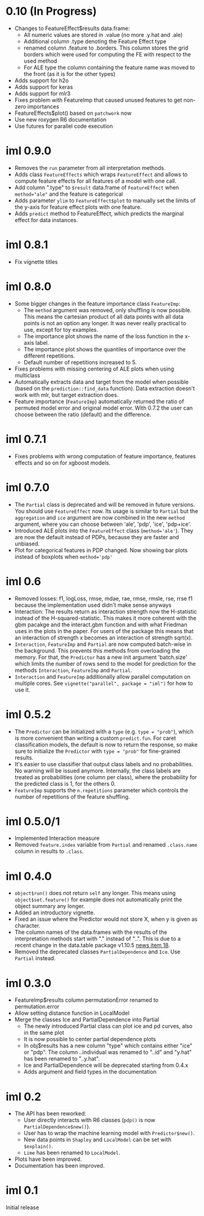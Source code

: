 # 0.10 (In Progress) 
* Changes to FeatureEffect$results data.frame:
  * All numeric values are stored in .value (no more .y.hat and .ale)
  * Additional column .type denoting the Feature Effect type
  * renamed column .feature to .borders. This column stores the grid borders which were used for computing the FE with respect to the used method
  * For ALE type the column containing the feature name was moved to the front (as it is for the other types)
* Adds support for h2o
* Adds support for keras
* Adds support for mlr3
* Fixes problem with FeatureImp that caused unused features to get non-zero importances
* FeatureEffects$plot() based on `patchwork` now
* Use new roxygen R6 documentation
* Use futures for parallel code execution

# iml 0.9.0
* Removes the `run` parameter from all interpretation methods.
* Adds class `FeatureEffects` which wraps `FeatureEffect` and allows to compute feature effects for all features of a model with one call.
* Add column ".type" to `$result` data.frame of `FeatureEffect` when `method="ale"` and the feature is categorical
* Adds parameter `ylim` to `FeatureEffect$plot` to manually set the limits of the y-axis for feature effect plots with one feature.
* Adds `predict` method to FeatureEffect, which predicts the marginal effect for data instances.

# iml 0.8.1
* Fix vignette titles

# iml 0.8.0
* Some bigger changes in the feature importance class `FeatureImp`:
  - The `method` argument was removed, only shuffling is now possible. This means the cartesian product of all data points with all data points is not an option any longer. It was never really practical to use, except for toy examples.
  - The importance plot shows the name of the loss function in the x-axis label.
  - The importance plot shows the quantiles of importance over the different repetitions.
  - Default number of repetitions increased to 5.
* Fixes problems with missing centering of ALE plots when using multiclass
* Automatically extracts data and target from the model when possible (based on  the `prediction::find_data` function). Data extraction doesn't work with mlr, but target extraction does.
* Feature importance (`FeatureImp`) automatically returned the ratio of permuted model error and original model error. With 0.7.2 the user can choose between the ratio (default) and the difference.

# iml 0.7.1
* Fixes problems with wrong computation of feature importance, features effects and so on for xgboost models.

# iml 0.7.0
* The `Partial` class is deprecated and will be removed in future versions. You should use `FeatureEffect` now. Its usage is similar to `Partial` but the `aggregation` and `ice` argument are now combined in the new `method` argument, where you can choose between 'ale', 'pdp', 'ice', 'pdp+ice'.
* Introduced ALE plots into the `FeatureEffect` class  (`method='ale'`). They are now the default instead of PDPs, because they are faster and unbiased.
* Plot for categorical features in PDP changed. Now showing bar plots instead of boxplots when `method='pdp'`


# iml 0.6
* Removed losses: f1, logLoss, rmse, mdae, rae, rmse, rmsle, rse, rrse
f1 because the implementation used didn't make sense anyways
* Interaction: The results return as interaction strength now the H-statistic instead of the H-squared-statistic. 
  This makes it more coherent with the gbm pacakge and the interact.gbm function and with what Friedman uses in the plots in the paper.
  For users of the package this means that an interaction of strength x becomes an interaction of strength sqrt(x).
* `Interaction`, `FeatureImp` and `Partial` are now computed batch-wise in the background. This prevents this methods from overloading the memory. For that, the `Predictor` has a new init argument 'batch.size' which limits the number of rows send to the model for prediction for the methods `Interaction`, `FeatureImp` and `Partial`.
* `Interaction` and `FeatureImp` additionally allow parallel computation on multiple cores. See `vignette("parallel", package = "iml")` for how to use it.

# iml 0.5.2
* The `Predictor` can be initialized with a `type` (e.g. `type = "prob"`), which is more convenient than writing a custom `predict.fun`. For caret classification models, the default is now to return the response, so make sure to initialize the `Predictor` with `type = "prob"` for fine-grained results.
* It's easier to use classifier that output class labels and no probabilities. No warning will be issued anymore. Internally, the class labels are treated as probabilities (one column per class), where the probability for the predicted class is 1, for the others 0.
* `FeatureImp` supports the `n.repetitions` parameter which controls the number of repetitions of the feature shuffling.

# iml 0.5.0/1 
* Implemented Interaction measure
* Removed `feature.index` variable from `Partial` and renamed `.class.name` column in results to `.class`.

# iml 0.4.0 
* `object$run()` does not return `self` any longer. This means using `object$set.feature()` for example does not automatically print the object summary any longer.
* Added an introductory vignette.
* Fixed an issue where the Predictor would not store X, when y is given as character.
* The column names of the data.frames with the results of the interpretation methods start with "." instead of "..". This is due to a recent change in the data.table package v1.10.5 [news item 18](https://github.com/Rdatatable/data.table/blob/master/NEWS.md).
* Removed the deprecated classes `PartialDependence` and `Ice`. Use `Partial` instead.

# iml 0.3.0
* FeatureImp$results column permutationError renamed to permutation.error
* Allow setting distance function in LocalModel
* Merge the classes Ice and PartialDependence into Partial
  * The newly introduced Partial class can plot ice and pd curves, also in the same plot
  * It is now possible to center partial dependence plots
  * In obj$results has a new column "type" which contains either "ice" or "pdp". The column ..individual was renamed to "..id" and "y.hat" has been renamed to "..y.hat".
  * Ice and PartialDependence will be deprecated starting from 0.4.x
  * Adds argument and field types in the documentation

# iml 0.2
* The API has been  reworked: 
  * User directly interacts with R6 classes (`pdp()` is now `PartialDependence$new()`).
  * User has to wrap the machine learning model with `Predictor$new()`.
  * New data points in `Shapley` and `LocalModel` can be set with `$explain()`.
  * `Lime` has been renamed to `LocalModel`.
* Plots have been improved.
* Documentation has been improved.

# iml 0.1
Initial release
